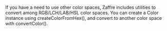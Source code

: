 If you have a need to use other color spaces, Zaffre includes utilities to convert among RGB/LCH/LAB/HSL color spaces.
You can create a Color instance using createColorFromHex(), and convert to another color space with convertColor().